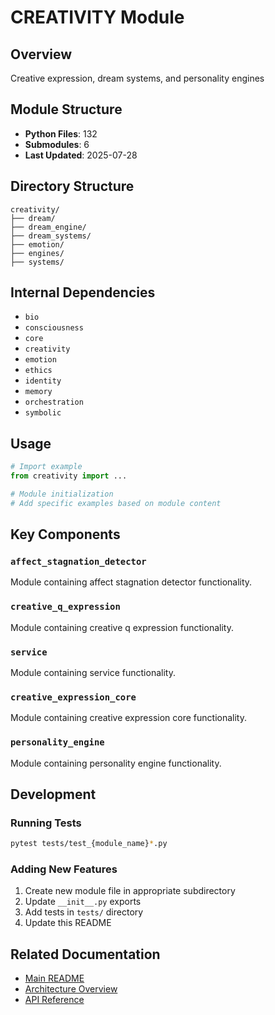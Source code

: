 # CREATIVITY Module

## Overview
Creative expression, dream systems, and personality engines

## Module Structure
- **Python Files**: 132
- **Submodules**: 6
- **Last Updated**: 2025-07-28

## Directory Structure
```
creativity/
├── dream/
├── dream_engine/
├── dream_systems/
├── emotion/
├── engines/
├── systems/
```

## Internal Dependencies
- `bio`
- `consciousness`
- `core`
- `creativity`
- `emotion`
- `ethics`
- `identity`
- `memory`
- `orchestration`
- `symbolic`

## Usage

```python
# Import example
from creativity import ...

# Module initialization
# Add specific examples based on module content
```

## Key Components

### `affect_stagnation_detector`
Module containing affect stagnation detector functionality.

### `creative_q_expression`
Module containing creative q expression functionality.

### `service`
Module containing service functionality.

### `creative_expression_core`
Module containing creative expression core functionality.

### `personality_engine`
Module containing personality engine functionality.

## Development

### Running Tests
```bash
pytest tests/test_{module_name}*.py
```

### Adding New Features
1. Create new module file in appropriate subdirectory
2. Update `__init__.py` exports
3. Add tests in `tests/` directory
4. Update this README

## Related Documentation
- [Main README](../README.md)
- [Architecture Overview](../docs/architecture.md)
- [API Reference](../docs/api_reference.md)
